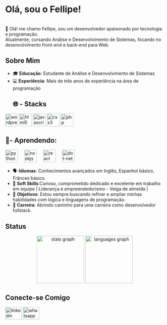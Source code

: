 # Olá, sou o Fellipe!
<br>👋 Olá! me chamo Fellipe, sou um desenvolvedor apaixonado por tecnologia e programação.<br> 
Atualmente, cursando Análise e Desenvolvimento de Sistemas, focando no desenvolvimento front-end e back-end para Web. 

## Sobre Mim

- 🎓 **Educação**: Estudante de Análise e Desenvolvimento de Sistemas
- 💻 **Experiência**: Mais de três anos de experiência na área de programação
  ##  🌐 -  **Stacks** 
 <div><img src="https://cdn.jsdelivr.net/gh/devicons/devicon/icons/wordpress/wordpress-original.svg" height="40" alt="wordpress logo"/> <img src="https://cdn.jsdelivr.net/gh/devicons/devicon/icons/html5/html5-original.svg" height="40" alt="html5 logo"  /> <img src="https://cdn.jsdelivr.net/gh/devicons/devicon/icons/javascript/javascript-original.svg" height="40" alt="javascript logo"  /> <img src="https://cdn.jsdelivr.net/gh/devicons/devicon/icons/css3/css3-original.svg" height="40" alt="css3 logo"/> <img src="https://cdn.jsdelivr.net/gh/devicons/devicon/icons/php/php-original.svg" height="40" alt="php logo"/></div>

## 📝- Aprendendo:
<div align="left">
	<img src="https://cdn.jsdelivr.net/gh/devicons/devicon/icons/python/python-original.svg" height="40" alt="python logo"/>
	<img width="12" />
	<img src="https://cdn.jsdelivr.net/gh/devicons/devicon/icons/nodejs/nodejs-original.svg" height="40" alt="nodejs logo"/>
	<img width="12" />
	<img src="https://cdn.jsdelivr.net/gh/devicons/devicon/icons/react/react-original.svg" height="40" alt="react logo"/>
	<img width="12" />
	<img src="https://cdn.jsdelivr.net/gh/devicons/devicon/icons/dot-net/dot-net-original.svg" height="40" alt="dot-net logo" />
</div>

- 🗣️ **Idiomas**: Conhecimentos avançados em Inglês, Espanhol básico, Frânces básico.
- 🤝 **Soft Skills**:Curioso, comprometido dedicado e excelente em trabalho em equipe | Liderança e empreendedorismo - Veiga de almeida |
- 🌱 **Objetivos**: Estou sempre buscando refinar e ampliar minhas habilidades com lógica e linguagens de programação.
- 🚀 **Carreira**: Abrindo caminho para uma carreira como desenvolvedor fullstack.

## Status
<div align="center">
  <img src="https://github-readme-stats.vercel.app/api?username=Fellipe-Syllos&hide_title=false&hide_rank=false&show_icons=true&include_all_commits=true&count_private=true&disable_animations=false&theme=dracula&locale=en&hide_border=false&order=1" height="150" alt="stats graph"/>
  <img src="https://github-readme-stats.vercel.app/api/top-langs?username=Fellipe-Syllos&locale=en&hide_title=false&layout=compact&card_width=320&langs_count=5&theme=dracula&hide_border=false&order=2" height="150" alt="languages graph"/>
</div>

## Conecte-se Comigo
<div align="left">
  <a href="https://www.linkedin.com/in/seulinkedin](https://www.linkedin.com/in/fellipe-syllos-de-carvalho-7008b0295/"><img src="https://raw.githubusercontent.com/maurodesouza/profile-readme-generator/master/src/assets/icons/social/linkedin/default.svg" width="52" height="40" alt="linkedin logo"/></a>
  <a href="https://w.app/GYPD9d"><img src="https://raw.githubusercontent.com/maurodesouza/profile-readme-generator/master/src/assets/icons/social/whatsapp/default.svg" width="52" height="40" alt="whatsapp logo"/></a>
</div>

###
